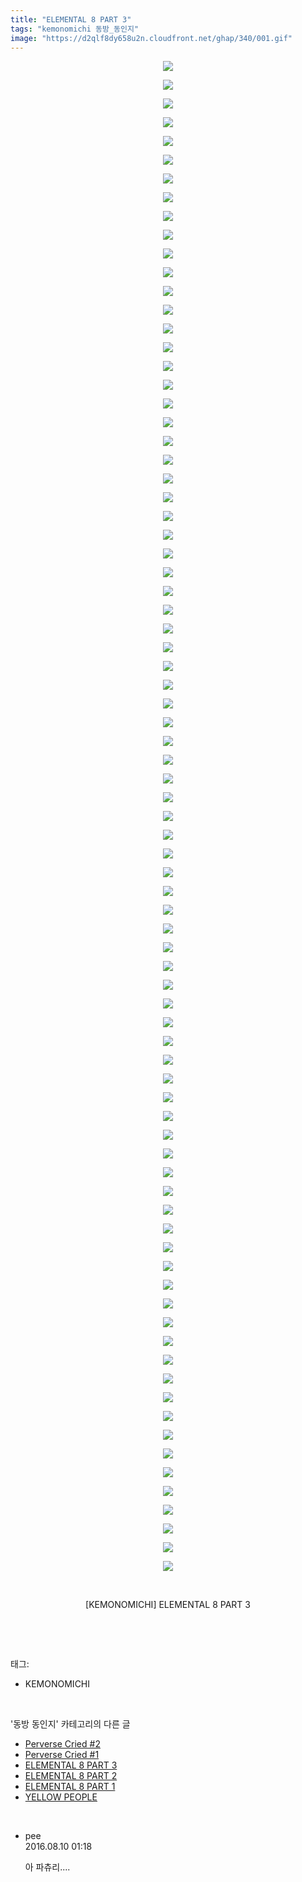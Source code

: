 ```yaml
---
title: "ELEMENTAL 8 PART 3"
tags: "kemonomichi 동방_동인지"
image: "https://d2qlf8dy658u2n.cloudfront.net/ghap/340/001.gif"
---
```

<div class="article">
<p style="text-align: center; clear: none; float: none;"><img src="{{ site.imgserver12 }}/ghap/340/001.gif"/></p>
<p style="text-align: center; clear: none; float: none;"><img src="{{ site.imgserver12 }}/ghap/340/002.jpg"/></p>
<p style="text-align: center; clear: none; float: none;"><img src="{{ site.imgserver12 }}/ghap/340/003.gif"/></p>
<p style="text-align: center; clear: none; float: none;"><img src="{{ site.imgserver12 }}/ghap/340/004.gif"/></p>
<p style="text-align: center; clear: none; float: none;"><img src="{{ site.imgserver12 }}/ghap/340/005.gif"/></p>
<p style="text-align: center; clear: none; float: none;"><img src="{{ site.imgserver12 }}/ghap/340/006.gif"/></p>
<p style="text-align: center; clear: none; float: none;"><img src="{{ site.imgserver12 }}/ghap/340/007.gif"/></p>
<p style="text-align: center; clear: none; float: none;"><img src="{{ site.imgserver12 }}/ghap/340/008.gif"/></p>
<p style="text-align: center; clear: none; float: none;"><img src="{{ site.imgserver12 }}/ghap/340/009.gif"/></p>
<p style="text-align: center; clear: none; float: none;"><img src="{{ site.imgserver12 }}/ghap/340/010.gif"/></p>
<p style="text-align: center; clear: none; float: none;"><img src="{{ site.imgserver12 }}/ghap/340/011.gif"/></p>
<p style="text-align: center; clear: none; float: none;"><img src="{{ site.imgserver12 }}/ghap/340/012.gif"/></p>
<p style="text-align: center; clear: none; float: none;"><img src="{{ site.imgserver12 }}/ghap/340/013.gif"/></p>
<p style="text-align: center; clear: none; float: none;"><img src="{{ site.imgserver12 }}/ghap/340/014.gif"/></p>
<p style="text-align: center; clear: none; float: none;"><img src="{{ site.imgserver12 }}/ghap/340/015.gif"/></p>
<p style="text-align: center; clear: none; float: none;"><img src="{{ site.imgserver12 }}/ghap/340/016.gif"/></p>
<p style="text-align: center; clear: none; float: none;"><img src="{{ site.imgserver12 }}/ghap/340/017.gif"/></p>
<p style="text-align: center; clear: none; float: none;"><img src="{{ site.imgserver12 }}/ghap/340/018.gif"/></p>
<p style="text-align: center; clear: none; float: none;"><img src="{{ site.imgserver12 }}/ghap/340/019.gif"/></p>
<p style="text-align: center; clear: none; float: none;"><img src="{{ site.imgserver12 }}/ghap/340/020.gif"/></p>
<p style="text-align: center; clear: none; float: none;"><img src="{{ site.imgserver12 }}/ghap/340/021.gif"/></p>
<p style="text-align: center; clear: none; float: none;"><img src="{{ site.imgserver12 }}/ghap/340/022.gif"/></p>
<p style="text-align: center; clear: none; float: none;"><img src="{{ site.imgserver12 }}/ghap/340/023.gif"/></p>
<p style="text-align: center; clear: none; float: none;"><img src="{{ site.imgserver12 }}/ghap/340/024.gif"/></p>
<p style="text-align: center; clear: none; float: none;"><img src="{{ site.imgserver12 }}/ghap/340/025.jpg"/></p>
<p style="text-align: center; clear: none; float: none;"><img src="{{ site.imgserver12 }}/ghap/340/026.gif"/></p>
<p style="text-align: center; clear: none; float: none;"><img src="{{ site.imgserver12 }}/ghap/340/027.gif"/></p>
<p style="text-align: center; clear: none; float: none;"><img src="{{ site.imgserver12 }}/ghap/340/028.gif"/></p>
<p style="text-align: center; clear: none; float: none;"><img src="{{ site.imgserver12 }}/ghap/340/029.gif"/></p>
<p style="text-align: center; clear: none; float: none;"><img src="{{ site.imgserver12 }}/ghap/340/030.gif"/></p>
<p style="text-align: center; clear: none; float: none;"><img src="{{ site.imgserver12 }}/ghap/340/031.gif"/></p>
<p style="text-align: center; clear: none; float: none;"><img src="{{ site.imgserver12 }}/ghap/340/032.gif"/></p>
<p style="text-align: center; clear: none; float: none;"><img src="{{ site.imgserver12 }}/ghap/340/033.gif"/></p>
<p style="text-align: center; clear: none; float: none;"><img src="{{ site.imgserver12 }}/ghap/340/034.gif"/></p>
<p style="text-align: center; clear: none; float: none;"><img src="{{ site.imgserver12 }}/ghap/340/035.gif"/></p>
<p style="text-align: center; clear: none; float: none;"><img src="{{ site.imgserver12 }}/ghap/340/036.gif"/></p>
<p style="text-align: center; clear: none; float: none;"><img src="{{ site.imgserver12 }}/ghap/340/037.gif"/></p>
<p style="text-align: center; clear: none; float: none;"><img src="{{ site.imgserver12 }}/ghap/340/038.gif"/></p>
<p style="text-align: center; clear: none; float: none;"><img src="{{ site.imgserver12 }}/ghap/340/039.gif"/></p>
<p style="text-align: center; clear: none; float: none;"><img src="{{ site.imgserver12 }}/ghap/340/040.gif"/></p>
<p style="text-align: center; clear: none; float: none;"><img src="{{ site.imgserver12 }}/ghap/340/041.gif"/></p>
<p style="text-align: center; clear: none; float: none;"><img src="{{ site.imgserver12 }}/ghap/340/042.gif"/></p>
<p style="text-align: center; clear: none; float: none;"><img src="{{ site.imgserver12 }}/ghap/340/043.gif"/></p>
<p style="text-align: center; clear: none; float: none;"><img src="{{ site.imgserver12 }}/ghap/340/044.gif"/></p>
<p style="text-align: center; clear: none; float: none;"><img src="{{ site.imgserver12 }}/ghap/340/045.gif"/></p>
<p style="text-align: center; clear: none; float: none;"><img src="{{ site.imgserver12 }}/ghap/340/046.gif"/></p>
<p style="text-align: center; clear: none; float: none;"><img src="{{ site.imgserver12 }}/ghap/340/047.jpg"/></p>
<p style="text-align: center; clear: none; float: none;"><img src="{{ site.imgserver12 }}/ghap/340/048.gif"/></p>
<p style="text-align: center; clear: none; float: none;"><img src="{{ site.imgserver12 }}/ghap/340/049.gif"/></p>
<p style="text-align: center; clear: none; float: none;"><img src="{{ site.imgserver12 }}/ghap/340/050.gif"/></p>
<p style="text-align: center; clear: none; float: none;"><img src="{{ site.imgserver12 }}/ghap/340/051.gif"/></p>
<p style="text-align: center; clear: none; float: none;"><img src="{{ site.imgserver12 }}/ghap/340/052.gif"/></p>
<p style="text-align: center; clear: none; float: none;"><img src="{{ site.imgserver12 }}/ghap/340/053.gif"/></p>
<p style="text-align: center; clear: none; float: none;"><img src="{{ site.imgserver12 }}/ghap/340/054.gif"/></p>
<p style="text-align: center; clear: none; float: none;"><img src="{{ site.imgserver12 }}/ghap/340/055.gif"/></p>
<p style="text-align: center; clear: none; float: none;"><img src="{{ site.imgserver12 }}/ghap/340/056.gif"/></p>
<p style="text-align: center; clear: none; float: none;"><img src="{{ site.imgserver12 }}/ghap/340/057.gif"/></p>
<p style="text-align: center; clear: none; float: none;"><img src="{{ site.imgserver12 }}/ghap/340/058.gif"/></p>
<p style="text-align: center; clear: none; float: none;"><img src="{{ site.imgserver12 }}/ghap/340/059.gif"/></p>
<p style="text-align: center; clear: none; float: none;"><img src="{{ site.imgserver12 }}/ghap/340/060.gif"/></p>
<p style="text-align: center; clear: none; float: none;"><img src="{{ site.imgserver12 }}/ghap/340/061.jpg"/></p>
<p style="text-align: center; clear: none; float: none;"><img src="{{ site.imgserver12 }}/ghap/340/062.gif"/></p>
<p style="text-align: center; clear: none; float: none;"><img src="{{ site.imgserver12 }}/ghap/340/063.gif"/></p>
<p style="text-align: center; clear: none; float: none;"><img src="{{ site.imgserver12 }}/ghap/340/064.gif"/></p>
<p style="text-align: center; clear: none; float: none;"><img src="{{ site.imgserver12 }}/ghap/340/065.gif"/></p>
<p style="text-align: center; clear: none; float: none;"><img src="{{ site.imgserver12 }}/ghap/340/066.gif"/></p>
<p style="text-align: center; clear: none; float: none;"><img src="{{ site.imgserver12 }}/ghap/340/067.gif"/></p>
<p style="text-align: center; clear: none; float: none;"><img src="{{ site.imgserver12 }}/ghap/340/068.gif"/></p>
<p style="text-align: center; clear: none; float: none;"><img src="{{ site.imgserver12 }}/ghap/340/069.gif"/></p>
<p style="text-align: center; clear: none; float: none;"><img src="{{ site.imgserver12 }}/ghap/340/070.jpg"/></p>
<p style="text-align: center; clear: none; float: none;"><img src="{{ site.imgserver12 }}/ghap/340/071.gif"/></p>
<p style="text-align: center; clear: none; float: none;"><img src="{{ site.imgserver12 }}/ghap/340/072.gif"/></p>
<p style="text-align: center; clear: none; float: none;"><img src="{{ site.imgserver12 }}/ghap/340/073.gif"/></p>
<p style="text-align: center; clear: none; float: none;"><img src="{{ site.imgserver12 }}/ghap/340/074.gif"/></p>
<p style="text-align: center; clear: none; float: none;"><img src="{{ site.imgserver12 }}/ghap/340/075.gif"/></p>
<p style="text-align: center; clear: none; float: none;"><img src="{{ site.imgserver12 }}/ghap/340/076.gif"/></p>
<p style="text-align: center; clear: none; float: none;"><img src="{{ site.imgserver12 }}/ghap/340/077.gif"/></p>
<p style="text-align: center; clear: none; float: none;"><img src="{{ site.imgserver12 }}/ghap/340/078.gif"/></p>
<p style="text-align: center; clear: none; float: none;"><img src="{{ site.imgserver12 }}/ghap/340/079.gif"/></p>
<p style="text-align: center; clear: none; float: none;"><img src="{{ site.imgserver12 }}/ghap/340/080.gif"/></p>
<p style="text-align: center; clear: none; float: none;"><img src="{{ site.imgserver12 }}/ghap/340/081.jpg"/></p>
<p style="text-align: center; clear: none; float: none;"><br/></p>
<p style="text-align: center; clear: none; float: none;">[KEMONOMICHI] ELEMENTAL 8 PART 3</p>
<p><br/></p>
</div><br/>
<div class="tagTrail">
<p>태그: </p>
<ul>
<li>KEMONOMICHI</li>
</ul>
</div><br/>
<div class="another">
<p>'동방 동인지' 카테고리의 다른 글</p>
<ul>
<li><a href="/ghap_344">Perverse Cried #2</a></li>
<li><a href="/ghap_343">Perverse Cried #1</a></li>
<li><a href="/ghap_340">ELEMENTAL 8 PART 3</a></li>
<li><a href="/ghap_339">ELEMENTAL 8 PART 2</a></li>
<li><a href="/ghap_338">ELEMENTAL 8 PART 1</a></li>
<li><a href="/ghap_337">YELLOW PEOPLE</a></li>
</ul>
</div><br/>
<div class="cb_module cb_fluid">
<div class="cb_wrt cb_profile">
<div class="comment">
<ul>
<li class="cb_thumb_off" id="comment14778024">
<div class="cb_comment_area">
<div class="cb_info_area">
<div class="cb_section">
<span class="cb_nick_name">pee</span>
</div>
<div class="cb_section">
<span class="cb_date">2016.08.10 01:18 </span>
</div>
</div>
<div class="cb_dsc_comment">
<p class="cb_dsc">
											아 파츄리....
										</p>
</div>
</div></li>
</ul>
</div>
</div><!-- commentList close -->
</div><br/>
